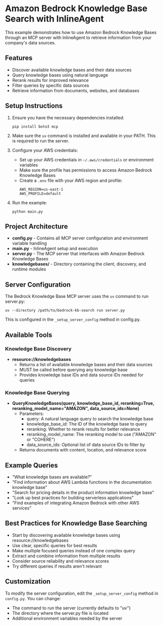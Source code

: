# Amazon Bedrock Knowledge Base Search with InlineAgent

This example demonstrates how to use Amazon Bedrock Knowledge Bases through an MCP server with InlineAgent to retrieve information from your company's data sources.

## Features

- Discover available knowledge bases and their data sources
- Query knowledge bases using natural language
- Rerank results for improved relevance
- Filter queries by specific data sources
- Retrieve information from documents, websites, and databases

## Setup Instructions

1. Ensure you have the necessary dependencies installed:
   ```
   pip install boto3 mcp
   ```

2. Make sure the `uv` command is installed and available in your PATH.
   This is required to run the server.

3. Configure your AWS credentials:
   - Set up your AWS credentials in `~/.aws/credentials` or environment variables
   - Make sure the profile has permissions to access Amazon Bedrock Knowledge Bases
   - Create a `.env` file with your AWS region and profile:
     ```
     AWS_REGION=us-east-1
     AWS_PROFILE=default
     ```

4. Run the example:
   ```
   python main.py
   ```

## Project Architecture

- **config.py** - Contains all MCP server configuration and environment variable handling
- **main.py** - InlineAgent setup and execution
- **server.py** - The MCP server that interfaces with Amazon Bedrock Knowledge Bases
- **knowledgebases/** - Directory containing the client, discovery, and runtime modules

## Server Configuration

The Bedrock Knowledge Base MCP server uses the `uv` command to run server.py:

```
uv --directory /path/to/bedrock-kb-search run server.py
```

This is configured in the `_setup_server_config` method in config.py.

## Available Tools

### Knowledge Base Discovery
- **resource://knowledgebases**
  - Returns a list of available knowledge bases and their data sources
  - MUST be called before querying any knowledge base
  - Provides knowledge base IDs and data source IDs needed for queries

### Knowledge Base Querying
- **QueryKnowledgeBases(query, knowledge_base_id, reranking=True, reranking_model_name="AMAZON", data_source_ids=None)**
  - Parameters:
    - query: A natural language query to search the knowledge base
    - knowledge_base_id: The ID of the knowledge base to query
    - reranking: Whether to rerank results for better relevance
    - reranking_model_name: The reranking model to use ("AMAZON" or "COHERE")
    - data_source_ids: Optional list of data source IDs to filter by
  - Returns documents with content, location, and relevance score

## Example Queries

- "What knowledge bases are available?"
- "Find information about AWS Lambda functions in the documentation knowledge base"
- "Search for pricing details in the product information knowledge base"
- "Look up best practices for building serverless applications"
- "Find examples of integrating Amazon Bedrock with other AWS services"

## Best Practices for Knowledge Base Searching

- Start by discovering available knowledge bases using resource://knowledgebases
- Use clear, specific queries for best results
- Make multiple focused queries instead of one complex query
- Extract and combine information from multiple results
- Consider source reliability and relevance scores
- Try different queries if results aren't relevant

## Customization

To modify the server configuration, edit the `_setup_server_config` method in `config.py`. You can change:
- The command to run the server (currently defaults to "uv")
- The directory where the server.py file is located
- Additional environment variables needed by the server 